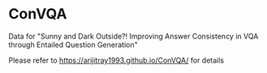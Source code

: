 # ConVQA
Data for "Sunny and Dark Outside?! Improving Answer Consistency in VQA through Entailed Question Generation"

Please refer to https://arijitray1993.github.io/ConVQA/ for details
